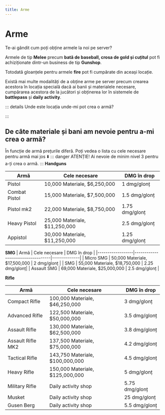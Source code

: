 ```yaml
---
title: Arme
---
```


# Arme

Te-ai gândit cum poți obține armele la noi pe server? 

Armele de tip **Melee** precum **bată de baseball, crosa de gold și cuțitul** pot fi achiziționate dintr-un business de tip **Gunshop**.

Totodată gloanțele pentru armele **fire** pot fi cumpărate din aceași locație.

Există mai multe modalități de a obține arme pe server precum crearea acestora în locația specială dacă ai banii și materialele necesare, cumpărarea acestora de la jucători și obținerea lor în sistemele de **battlepass** și **daily activity**.

::: details Unde este locația unde-mi pot crea o armă?

:::

## De câte materiale și bani am nevoie pentru a-mi crea o armă?

În funcție de armă prețurile diferă. Poți vedea o lista cu cele necesare pentru armă mai jos ⬇️
::: danger ATENȚIE!
Ai nevoie de minim nivel 3 pentru a-ți crea o armă.
:::
**Handguns**

| Armă             | Cele necesare                     | DMG în drop  |
|------------------|-----------------------------------|--------------|
| Pistol           | 10,000 Materiale, $6,250,000       | 1 dmg/glonț  |
| Combat Pistol    | 15,000 Materiale, $7,500,000       | 1.5 dmg/glonț|
| Pistol mk2       | 22,000 Materiale, $8,750,000       | 1.75 dmg/glonț|
| Heavy Pistol     | 25,000 Materiale, $11,250,000      | 2.5 dmg/glonț |
| Appistol         | 30,000 Materiale, $11,250,000      | 1.25 dmg/glonț|

**SMG**
| Armă             | Cele necesare                     | DMG în drop  |
|------------------|-----------------------------------|--------------|
| Micro SMG        | 50,000 Materiale, $17,500,000      | 2 dmg/glonț  |
| SMG              | 55,000 Materiale, $18,750,000      | 2.25 dmg/glonț|
| Assault SMG      | 69,000 Materiale, $25,000,000      | 2.5 dmg/glonț |

**Rifle**

| Armă               | Cele necesare                         | DMG în drop  |
|--------------------|---------------------------------------|--------------|
| Compact Rifle      | 100,000 Materiale, $46,250,000        | 3 dmg/glonț  |
| Advanced Rifle     | 122,500 Materiale, $50,000,000        | 3.5 dmg/glonț|
| Assault Rifle      | 130,000 Materiale, $62,500,000        | 3.8 dmg/glonț|
| Assault Rifle MK2  | 137,500 Materiale, $75,000,000        | 4.2 dmg/glonț|
| Tactical Rifle     | 143,750 Materiale, $100,000,000       | 4.5 dmg/glonț|
| Heavy Rifle        | 150,000 Materiale, $125,000,000       | 5 dmg/glonț  |
| Military Rifle     | Daily activity shop                   | 5.75 dmg/glonț|
| Musket             | Daily activity shop                   | 25 dmg/glonț  |
| Gusen Berg         | Daily activity shop                   |  5.5 dmg/glonț |


